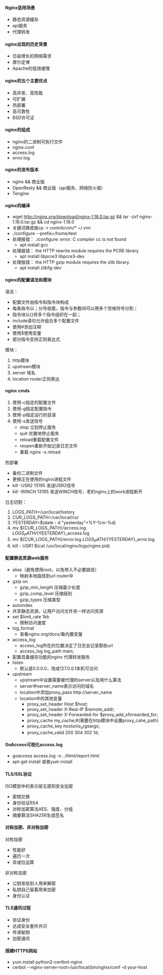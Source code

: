 ####  Nginx适用场景

- 静态资源缓存
- api服务
- 代理转发

####  nginx出现的历史背景

- 日益增长的网络需求
- 摩尔定律
- Apache的低效缓慢

#### nginx的五个主要优点

- 高并发、高性能
- 可扩展
- 热部署
- 高可靠性
- BSD许可证

#### nginx的组成

- nginx的二进制可执行文件
- nginx.conf
- access.log
- error.log

#### nginx的发布版本

- nginx && 商业版
- OpenResty  && 商业版（api服务、网络防火墙）
- Tengine

#### nginx的编译

- wget http://nginx.org/download/nginx-1.18.0.tar.gz && tar -zxf  nginx-1.18.0.tar.gz && cd nginx-1.18.0
- 关键词换皮肤cp -r contrib/vim/*  ~/.vim
- ./configure --prefix=/home/test
- 处理报错： ./configure: error: C compiler cc is not found 
  - apt install gcc
- 处理报错： the HTTP rewrite module requires the PCRE library   
  - apt install libpcre3 libpcre3-dev
- 处理报错： the HTTP gzip module requires the zlib library.
  - apt install zlib1g-dev

####  nginx的配置语法和模块

语法：

- 配置文件由指令和指令块构成
- 每条指令以；分号收尾，指令与参数间可以用多个空格符号分割；
- 指令块以{}将多个指令组织在一起；
- include语句允许组合多个配置文件
- 使用#添加注释
- 使用$使用变量
- 部分指令支持正则表达式

模块：

1. http模块
2. upstream模块
3. server 域名
4. location router正则表达

####  nginx cmds

1. 使用-c指定的配置文件
2. 使用-g指定配置指令
3. 使用-p指定运行的目录
4. 使用-s发送信号
    - stop 立刻停止服务
    - quit 优雅地停止服务
    - reload重载配置文件
    - reopen重新开始记录日志文件
    - 重载 nginx -s reload

热部署 

- 备份二进制文件
- 更换正在使用的nginx进程文件
- kill -USR2 13195  发送USR2信号
- kill  -WINCH 13195 发送WINCH信号，老的nginx上的work进程断开

日志切割：

1. LOGS_PATH=/usr/local/history
2. CUR_LOGS_PATH=/usr/local/cur
3. YESTERDAY=$(date - d "yesterday"+%Y-%m-%d)
4. mv ${CUR_LOGS_PATH}/access.log ${LOGS_PATH}/${YESTERDAY}_access.log
5. mv ${CUR_LOGS_PATH}/error.log ${LOGS_PATH}/${YESTERDAY}_error.log
6. kill - USR1 $(cat /usr/local/nginx/logs/nginx.pid)

#### 配置静态资源web服务

- alias（避免使用root，以免带入不必要路径）
  - 映射本地路径到url router中
- gzip on
  - gzip_min_length 压缩最少长度
  - gzip_comp_level 压缩级别
  - gzip_types 压缩类型
-  autoindex
  - 共享静态资源，让用户访问文件夹一样访问资源
- set $limit_rate 1kb
  - 限制访问速度
- log_format 
  - 查看nginx.org/docs/看内置变量
- access_log
  - access_log所在的位置决定了日志会记录那些url
  - access_log  log_path  main;
-  配置具备缓存功能的nginx 代理转发服务
- listen
  - 默认是0.0.0.0，改成127.0.0.1本机可访问
- upstream 
  - upstream中设置需要被代理的server以及用什么算法
  - server中server_name表示访问的域名
  - location中添加proxy_pass http://server_name
  - location中的其他变量
    - proxy_set_header Host $host;
    - proxy_set_header X-Real-IP $remote_addr;
    - proxy_set_header X-Forwarded-for $proxy_add_xforwarded_for;
    - proxy_cache my_cache;#(需要在http模块中设置proxy_cahe_path)
    - proxy_cache_key $host$uri$is_args$args;
    - proxy_cache_valid 200 304 302 1d;

####  GoAccess可视化access.log

- goaccess access.log -o ../html/report.html
- apt-get install 或者yum install 

#### TLS/SSL协议

ISO模型中的表示层无感知安全加密

- 密钥交换
- 身份验证RSA
- 对称加密算法AES、强度、分组
- 摘要算法SHA256生成签名

#### 对称加密、非对称加密

对称加密

- 性能好
- 遍历一次
- 异或位运算

非对称加密

- 公钥发给别人用来解密
- 私钥自己留着用来加密 
- 身份认证

####  TLS通讯过程

- 验证身份
- 达成安全套件共识
- 传递秘钥
- 加密通讯

#### 搭建HTTPS网站

- yum install python2-certbot-nginx
- cerbot --nginx-server-root=/usr/local/bin/nginx/conf -d  your-host 

